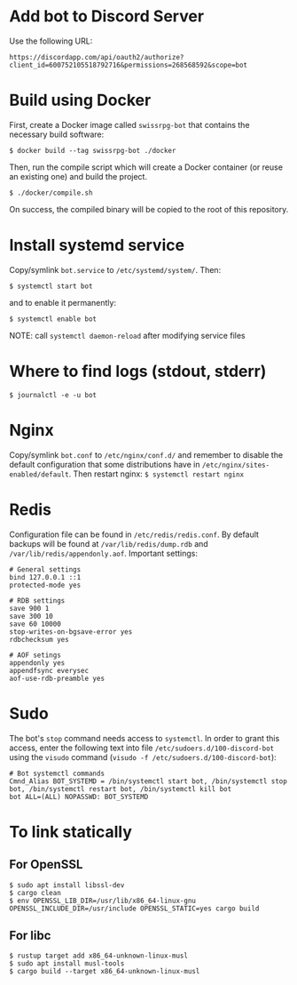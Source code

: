 # Add bot to Discord Server

Use the following URL:

`https://discordapp.com/api/oauth2/authorize?client_id=600752105518792716&permissions=268568592&scope=bot`

# Build using Docker

First, create a Docker image called `swissrpg-bot` that contains the necessary build software:

`$ docker build --tag swissrpg-bot ./docker`

Then, run the compile script which will create a Docker container (or reuse an existing one) and build the project.

`$ ./docker/compile.sh`

On success, the compiled binary will be copied to the root of this repository.

# Install systemd service

Copy/symlink `bot.service` to `/etc/systemd/system/`. Then:

`$ systemctl start bot`

and to enable it permanently:

`$ systemctl enable bot`

NOTE: call `systemctl daemon-reload` after modifying service files

# Where to find logs (stdout, stderr)

`$ journalctl -e -u bot`

# Nginx

Copy/symlink `bot.conf` to `/etc/nginx/conf.d/` and remember to disable the default configuration that some distributions have in `/etc/nginx/sites-enabled/default`. Then restart nginx: `$ systemctl restart nginx`

# Redis

Configuration file can be found in `/etc/redis/redis.conf`. By default backups will be found at `/var/lib/redis/dump.rdb` and `/var/lib/redis/appendonly.aof`.
Important settings:

```
# General settings
bind 127.0.0.1 ::1
protected-mode yes

# RDB settings
save 900 1
save 300 10
save 60 10000
stop-writes-on-bgsave-error yes
rdbchecksum yes

# AOF setings
appendonly yes
appendfsync everysec
aof-use-rdb-preamble yes
```

# Sudo

The bot's `stop` command needs access to `systemctl`. In order to grant this access,
enter the following text into file `/etc/sudoers.d/100-discord-bot` using the
`visudo` command (`visudo -f /etc/sudoers.d/100-discord-bot`):

```
# Bot systemctl commands
Cmnd_Alias BOT_SYSTEMD = /bin/systemctl start bot, /bin/systemctl stop bot, /bin/systemctl restart bot, /bin/systemctl kill bot
bot ALL=(ALL) NOPASSWD: BOT_SYSTEMD
```

# To link statically

## For OpenSSL

`$ sudo apt install libssl-dev`\
`$ cargo clean`\
`$ env OPENSSL_LIB_DIR=/usr/lib/x86_64-linux-gnu OPENSSL_INCLUDE_DIR=/usr/include OPENSSL_STATIC=yes cargo build`

## For libc

`$ rustup target add x86_64-unknown-linux-musl`\
`$ sudo apt install musl-tools`\
`$ cargo build --target x86_64-unknown-linux-musl`
